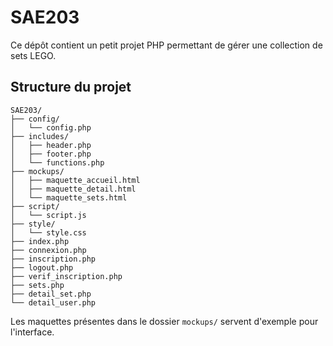 # SAE203

Ce dépôt contient un petit projet PHP permettant de gérer une collection de sets LEGO.

## Structure du projet

```
SAE203/
├── config/
│   └── config.php
├── includes/
│   ├── header.php
│   ├── footer.php
│   └── functions.php
├── mockups/
│   ├── maquette_accueil.html
│   ├── maquette_detail.html
│   └── maquette_sets.html
├── script/
│   └── script.js
├── style/
│   └── style.css
├── index.php
├── connexion.php
├── inscription.php
├── logout.php
├── verif_inscription.php
├── sets.php
├── detail_set.php
└── detail_user.php
```

Les maquettes présentes dans le dossier `mockups/` servent d'exemple pour l'interface.
